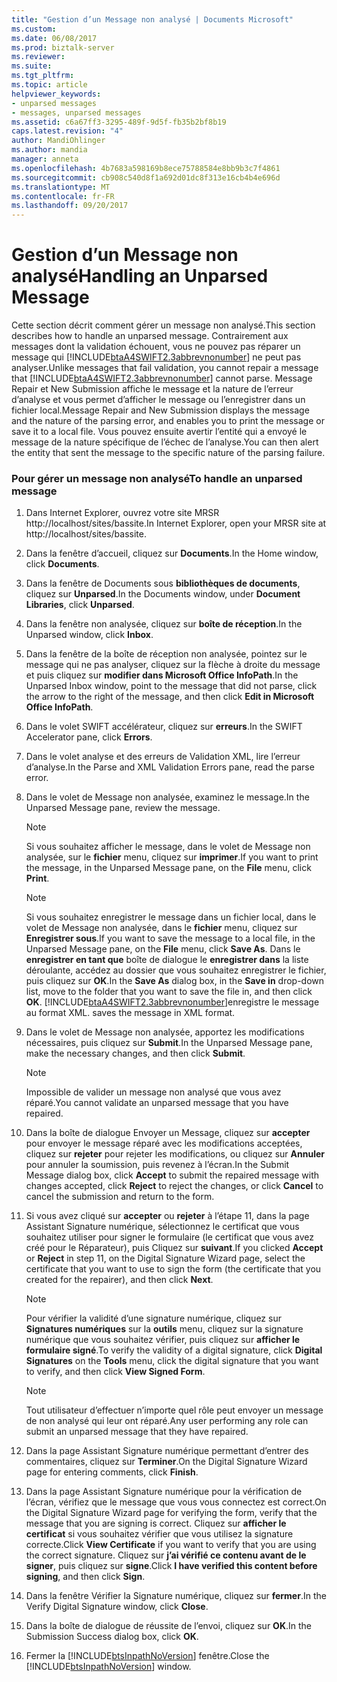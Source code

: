 ```yaml
---
title: "Gestion d’un Message non analysé | Documents Microsoft"
ms.custom: 
ms.date: 06/08/2017
ms.prod: biztalk-server
ms.reviewer: 
ms.suite: 
ms.tgt_pltfrm: 
ms.topic: article
helpviewer_keywords:
- unparsed messages
- messages, unparsed messages
ms.assetid: c6a67ff3-3295-489f-9d5f-fb35b2bf8b19
caps.latest.revision: "4"
author: MandiOhlinger
ms.author: mandia
manager: anneta
ms.openlocfilehash: 4b7683a598169b8ece75788584e8bb9b3c7f4861
ms.sourcegitcommit: cb908c540d8f1a692d01dc8f313e16cb4b4e696d
ms.translationtype: MT
ms.contentlocale: fr-FR
ms.lasthandoff: 09/20/2017
---
```

# <a name="handling-an-unparsed-message"></a><span data-ttu-id="85378-102">Gestion d’un Message non analysé</span><span class="sxs-lookup"><span data-stu-id="85378-102">Handling an Unparsed Message</span></span>
<span data-ttu-id="85378-103">Cette section décrit comment gérer un message non analysé.</span><span class="sxs-lookup"><span data-stu-id="85378-103">This section describes how to handle an unparsed message.</span></span> <span data-ttu-id="85378-104">Contrairement aux messages dont la validation échouent, vous ne pouvez pas réparer un message qui [!INCLUDE[btaA4SWIFT2.3abbrevnonumber](../../includes/btaa4swift2-3abbrevnonumber-md.md)] ne peut pas analyser.</span><span class="sxs-lookup"><span data-stu-id="85378-104">Unlike messages that fail validation, you cannot repair a message that [!INCLUDE[btaA4SWIFT2.3abbrevnonumber](../../includes/btaa4swift2-3abbrevnonumber-md.md)] cannot parse.</span></span> <span data-ttu-id="85378-105">Message Repair et New Submission affiche le message et la nature de l’erreur d’analyse et vous permet d’afficher le message ou l’enregistrer dans un fichier local.</span><span class="sxs-lookup"><span data-stu-id="85378-105">Message Repair and New Submission displays the message and the nature of the parsing error, and enables you to print the message or save it to a local file.</span></span> <span data-ttu-id="85378-106">Vous pouvez ensuite avertir l’entité qui a envoyé le message de la nature spécifique de l’échec de l’analyse.</span><span class="sxs-lookup"><span data-stu-id="85378-106">You can then alert the entity that sent the message to the specific nature of the parsing failure.</span></span>  
  
### <a name="to-handle-an-unparsed-message"></a><span data-ttu-id="85378-107">Pour gérer un message non analysé</span><span class="sxs-lookup"><span data-stu-id="85378-107">To handle an unparsed message</span></span>  
  
1.  <span data-ttu-id="85378-108">Dans Internet Explorer, ouvrez votre site MRSR http://localhost/sites/bassite.</span><span class="sxs-lookup"><span data-stu-id="85378-108">In Internet Explorer, open your MRSR site at http://localhost/sites/bassite.</span></span>  
  
2.  <span data-ttu-id="85378-109">Dans la fenêtre d’accueil, cliquez sur **Documents**.</span><span class="sxs-lookup"><span data-stu-id="85378-109">In the Home window, click **Documents**.</span></span>  
  
3.  <span data-ttu-id="85378-110">Dans la fenêtre de Documents sous **bibliothèques de documents**, cliquez sur **Unparsed**.</span><span class="sxs-lookup"><span data-stu-id="85378-110">In the Documents window, under **Document Libraries**, click **Unparsed**.</span></span>  
  
4.  <span data-ttu-id="85378-111">Dans la fenêtre non analysée, cliquez sur **boîte de réception**.</span><span class="sxs-lookup"><span data-stu-id="85378-111">In the Unparsed window, click **Inbox**.</span></span>  
  
5.  <span data-ttu-id="85378-112">Dans la fenêtre de la boîte de réception non analysée, pointez sur le message qui ne pas analyser, cliquez sur la flèche à droite du message et puis cliquez sur **modifier dans Microsoft Office InfoPath**.</span><span class="sxs-lookup"><span data-stu-id="85378-112">In the Unparsed Inbox window, point to the message that did not parse, click the arrow to the right of the message, and then click **Edit in Microsoft Office InfoPath**.</span></span>  
  
6.  <span data-ttu-id="85378-113">Dans le volet SWIFT accélérateur, cliquez sur **erreurs**.</span><span class="sxs-lookup"><span data-stu-id="85378-113">In the SWIFT Accelerator pane, click **Errors**.</span></span>  
  
7.  <span data-ttu-id="85378-114">Dans le volet analyse et des erreurs de Validation XML, lire l’erreur d’analyse.</span><span class="sxs-lookup"><span data-stu-id="85378-114">In the Parse and XML Validation Errors pane, read the parse error.</span></span>  
  
8.  <span data-ttu-id="85378-115">Dans le volet de Message non analysée, examinez le message.</span><span class="sxs-lookup"><span data-stu-id="85378-115">In the Unparsed Message pane, review the message.</span></span>  
  
    > [!NOTE]
    >  <span data-ttu-id="85378-116">Si vous souhaitez afficher le message, dans le volet de Message non analysée, sur le **fichier** menu, cliquez sur **imprimer**.</span><span class="sxs-lookup"><span data-stu-id="85378-116">If you want to print the message, in the Unparsed Message pane, on the **File** menu, click **Print**.</span></span>  
  
    > [!NOTE]
    >  <span data-ttu-id="85378-117">Si vous souhaitez enregistrer le message dans un fichier local, dans le volet de Message non analysée, dans le **fichier** menu, cliquez sur **Enregistrer sous**.</span><span class="sxs-lookup"><span data-stu-id="85378-117">If you want to save the message to a local file, in the Unparsed Message pane, on the **File** menu, click **Save As**.</span></span> <span data-ttu-id="85378-118">Dans le **enregistrer en tant que** boîte de dialogue le **enregistrer dans** la liste déroulante, accédez au dossier que vous souhaitez enregistrer le fichier, puis cliquez sur **OK**.</span><span class="sxs-lookup"><span data-stu-id="85378-118">In the **Save As** dialog box, in the **Save in** drop-down list, move to the folder that you want to save the file in, and then click **OK**.</span></span> [!INCLUDE[btaA4SWIFT2.3abbrevnonumber](../../includes/btaa4swift2-3abbrevnonumber-md.md)]<span data-ttu-id="85378-119">enregistre le message au format XML.</span><span class="sxs-lookup"><span data-stu-id="85378-119"> saves the message in XML format.</span></span>  
  
9. <span data-ttu-id="85378-120">Dans le volet de Message non analysée, apportez les modifications nécessaires, puis cliquez sur **Submit**.</span><span class="sxs-lookup"><span data-stu-id="85378-120">In the Unparsed Message pane, make the necessary changes, and then click **Submit**.</span></span>  
  
    > [!NOTE]
    >  <span data-ttu-id="85378-121">Impossible de valider un message non analysé que vous avez réparé.</span><span class="sxs-lookup"><span data-stu-id="85378-121">You cannot validate an unparsed message that you have repaired.</span></span>  
  
10. <span data-ttu-id="85378-122">Dans la boîte de dialogue Envoyer un Message, cliquez sur **accepter** pour envoyer le message réparé avec les modifications acceptées, cliquez sur **rejeter** pour rejeter les modifications, ou cliquez sur **Annuler** pour annuler la soumission, puis revenez à l’écran.</span><span class="sxs-lookup"><span data-stu-id="85378-122">In the Submit Message dialog box, click **Accept** to submit the repaired message with changes accepted, click **Reject** to reject the changes, or click **Cancel** to cancel the submission and return to the form.</span></span>  
  
11. <span data-ttu-id="85378-123">Si vous avez cliqué sur **accepter** ou **rejeter** à l’étape 11, dans la page Assistant Signature numérique, sélectionnez le certificat que vous souhaitez utiliser pour signer le formulaire (le certificat que vous avez créé pour le Réparateur), puis Cliquez sur **suivant**.</span><span class="sxs-lookup"><span data-stu-id="85378-123">If you clicked **Accept** or **Reject** in step 11, on the Digital Signature Wizard page, select the certificate that you want to use to sign the form (the certificate that you created for the repairer), and then click **Next**.</span></span>  
  
    > [!NOTE]
    >  <span data-ttu-id="85378-124">Pour vérifier la validité d’une signature numérique, cliquez sur **Signatures numériques** sur la **outils** menu, cliquez sur la signature numérique que vous souhaitez vérifier, puis cliquez sur **afficher le formulaire signé**.</span><span class="sxs-lookup"><span data-stu-id="85378-124">To verify the validity of a digital signature, click **Digital Signatures** on the **Tools** menu, click the digital signature that you want to verify, and then click **View Signed Form**.</span></span>  
  
    > [!NOTE]
    >  <span data-ttu-id="85378-125">Tout utilisateur d’effectuer n’importe quel rôle peut envoyer un message de non analysé qui leur ont réparé.</span><span class="sxs-lookup"><span data-stu-id="85378-125">Any user performing any role can submit an unparsed message that they have repaired.</span></span>  
  
12. <span data-ttu-id="85378-126">Dans la page Assistant Signature numérique permettant d’entrer des commentaires, cliquez sur **Terminer**.</span><span class="sxs-lookup"><span data-stu-id="85378-126">On the Digital Signature Wizard page for entering comments, click **Finish**.</span></span>  
  
13. <span data-ttu-id="85378-127">Dans la page Assistant Signature numérique pour la vérification de l’écran, vérifiez que le message que vous vous connectez est correct.</span><span class="sxs-lookup"><span data-stu-id="85378-127">On the Digital Signature Wizard page for verifying the form, verify that the message that you are signing is correct.</span></span> <span data-ttu-id="85378-128">Cliquez sur **afficher le certificat** si vous souhaitez vérifier que vous utilisez la signature correcte.</span><span class="sxs-lookup"><span data-stu-id="85378-128">Click **View Certificate** if you want to verify that you are using the correct signature.</span></span> <span data-ttu-id="85378-129">Cliquez sur **j’ai vérifié ce contenu avant de le signer**, puis cliquez sur **signe**.</span><span class="sxs-lookup"><span data-stu-id="85378-129">Click **I have verified this content before signing**, and then click **Sign**.</span></span>  
  
14. <span data-ttu-id="85378-130">Dans la fenêtre Vérifier la Signature numérique, cliquez sur **fermer**.</span><span class="sxs-lookup"><span data-stu-id="85378-130">In the Verify Digital Signature window, click **Close**.</span></span>  
  
15. <span data-ttu-id="85378-131">Dans la boîte de dialogue de réussite de l’envoi, cliquez sur **OK**.</span><span class="sxs-lookup"><span data-stu-id="85378-131">In the Submission Success dialog box, click **OK**.</span></span>  
  
16. <span data-ttu-id="85378-132">Fermer la [!INCLUDE[btsInpathNoVersion](../../includes/btsinpathnoversion-md.md)] fenêtre.</span><span class="sxs-lookup"><span data-stu-id="85378-132">Close the [!INCLUDE[btsInpathNoVersion](../../includes/btsinpathnoversion-md.md)] window.</span></span>